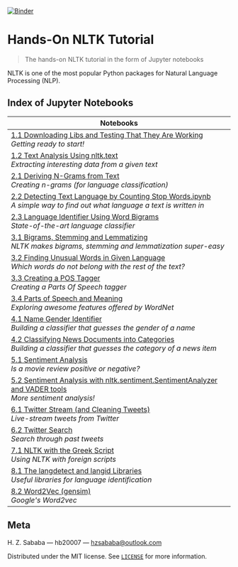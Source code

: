 [![Binder](https://mybinder.org/badge.svg)](https://mybinder.org/v2/gh/hb20007/hands-on-nltk-tutorial/master)

# Hands-On NLTK Tutorial

> The hands-on NLTK tutorial in the form of Jupyter notebooks

NLTK is one of the most popular Python packages for Natural Language Processing (NLP).

## Index of Jupyter Notebooks

|Notebooks|
|---|
|[1.1 Downloading Libs and Testing That They Are Working](1-1-Downloading-Libs-and-Testing-That-They-Are-Working.ipynb)<br>*Getting ready to start!*|
|[1.2 Text Analysis Using nltk.text](1-2-Text-Analysis-Using-nltk.text.ipynb)<br>*Extracting interesting data from a given text*|
|[2.1 Deriving N-Grams from Text](2-1-Deriving-N-Grams-from-Text.ipynb)<br>*Creating n-grams (for language classification)*|
|[2.2 Detecting Text Language by Counting Stop Words.ipynb](2-2-Detecting-Text-Language-by-Counting-Stop-Words.ipynb)<br>*A simple way to find out what language a text is written in*|
|[2.3 Language Identifier Using Word Bigrams](2-3-Language-Identifier-Using-Word-Bigrams.ipynb)<br>*State-of-the-art language classifier*|
|[3.1 Bigrams, Stemming and Lemmatizing](3-1-Bigrams-Stemming-and-Lemmatizing.ipynb)<br>*NLTK makes bigrams, stemming and lemmatization super-easy*|
|[3.2 Finding Unusual Words in Given Language](3-2-Finding-Unusual-Words-in-Given-Language.ipynb)<br>*Which words do not belong with the rest of the text?*|
|[3.3 Creating a POS Tagger](3-3-Creating-a-POS-Tagger.ipynb)<br>*Creating a Parts Of Speech tagger*|
|[3.4 Parts of Speech and Meaning](3-4-Parts-of-Speech-and-Meaning.ipynb)<br>*Exploring awesome features offered by WordNet*|
|[4.1 Name Gender Identifier](4-1-Name-Gender-Identifier.ipynb)<br>*Building a classifier that guesses the gender of a name*|
|[4.2 Classifying News Documents into Categories](4-2-Classifying-News-Documents-into-Categories.ipynb)<br>*Building a classifier that guesses the category of a news item*|
|[5.1 Sentiment Analysis](5-1-Sentiment-Analysis.ipynb)<br>*Is a movie review positive or negative?*|
|[5.2 Sentiment Analysis with nltk.sentiment.SentimentAnalyzer and VADER tools](5-2-Sentiment-Analysis-with-nltk.sentiment.SentimentAnalyzer-and-VADER-tools.ipynb)<br>*More sentiment analysis!*|
|[6.1 Twitter Stream (and Cleaning Tweets)](6-1-Twitter-Stream-and-Cleaning-Tweets.ipynb)<br>*Live-stream tweets from Twitter*|
|[6.2 Twitter Search](6-2-Twitter-Search.ipynb)<br>*Search through past tweets*|
|[7.1 NLTK with the Greek Script](7-1-NLTK-with-the-Greek-Script.ipynb)<br>*Using NLTK with foreign scripts*|
|[8.1 The langdetect and langid Libraries](8-1-The-langdetect-and-langid-Libraries.ipynb)<br>*Useful libraries for language identification*|
|[8.2 Word2Vec (gensim)](8-2-Word2vec-(gensim).ipynb)<br>*Google's Word2vec*|

## Meta

H. Z. Sababa — hb20007 — hzsababa@outlook.com

Distributed under the MIT license. See [`LICENSE`](LICENSE) for more information.
